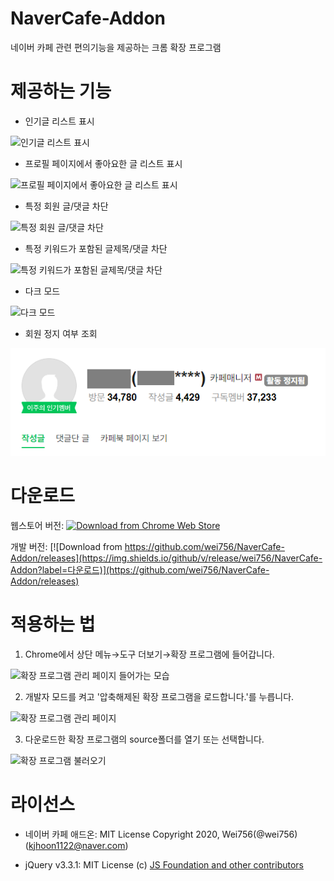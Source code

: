 # NaverCafe-Addon
 네이버 카페 관련 편의기능을 제공하는 크롬 확장 프로그램



# 제공하는 기능

- 인기글 리스트 표시

![인기글 리스트 표시](https://github.com/wei756/NaverCafe-Addon/raw/master/images/gn1.png)

- 프로필 페이지에서 좋아요한 글 리스트 표시

![프로필 페이지에서 좋아요한 글 리스트 표시](https://github.com/wei756/NaverCafe-Addon/raw/master/images/gn2.png)

- 특정 회원 글/댓글 차단

![특정 회원 글/댓글 차단](https://github.com/wei756/NaverCafe-Addon/raw/master/images/gn3.gif)

- 특정 키워드가 포함된 글제목/댓글 차단

![특정 키워드가 포함된 글제목/댓글 차단](https://github.com/wei756/NaverCafe-Addon/raw/master/images/gn3.png)

- 다크 모드

![다크 모드](https://github.com/wei756/NaverCafe-Addon/raw/master/images/gn4.png)

- 회원 정지 여부 조회

![회원 정지 여부 조회](https://github.com/wei756/NaverCafe-Addon/raw/master/images/gn5.png)

# 다운로드

웹스토어 버전: [![Download from Chrome Web Store](https://img.shields.io/badge/다운로드-v1.0.1-brightgreen)](https://chrome.google.com/webstore/detail/네이버-카페-애드온/epcibdcgmbiimdleghmeldeopdjcaeic)

개발 버전: [![Download from https://github.com/wei756/NaverCafe-Addon/releases](https://img.shields.io/github/v/release/wei756/NaverCafe-Addon?label=다운로드)](https://github.com/wei756/NaverCafe-Addon/releases)

# 적용하는 법

1. Chrome에서 상단 메뉴→도구 더보기→확장 프로그램에 들어갑니다.

![확장 프로그램 관리 페이지 들어가는 모습](https://github.com/wei756/NaverCafe-Addon/raw/master/images/howto-1.png)



2. 개발자 모드를 켜고 '압축해제된 확장 프로그램을 로드합니다.'를 누릅니다.

![확장 프로그램 관리 페이지](https://github.com/wei756/NaverCafe-Addon/raw/master/images/howto-2.png)



3. 다운로드한 확장 프로그램의 source폴더를 열기 또는 선택합니다.

![확장 프로그램 불러오기](https://github.com/wei756/NaverCafe-Addon/raw/master/images/howto-3.png)



# 라이선스

- 네이버 카페 애드온: MIT License Copyright 2020, Wei756(@wei756) (kjhoon1122@naver.com)

- jQuery v3.3.1: MIT License (c) [JS Foundation and other contributors](https://jquery.org/license/)
